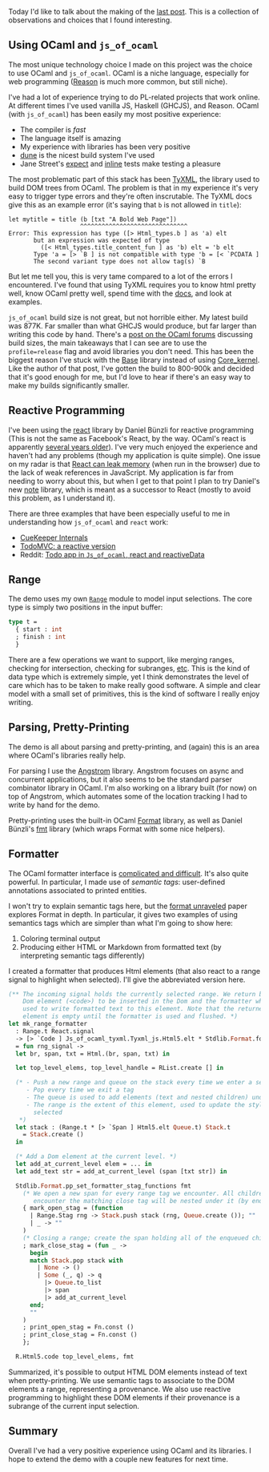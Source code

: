 Today I'd like to talk about the making of the [last post](/lambda-concrete-and-abstract/). This is a collection of observations and choices that I found interesting.

## Using OCaml and `js_of_ocaml`

The most unique technology choice I made on this project was the choice to use OCaml and `js_of_ocaml`. OCaml is a niche language, especially for web programming ([Reason](https://reasonml.github.io/) is much more common, but still niche).

I've had a lot of experience trying to do PL-related projects that work online. At different times I've used vanilla JS, Haskell (GHCJS), and Reason. OCaml (with `js_of_ocaml`) has been easily my most positive experience:

* The compiler is *fast*
* The language itself is amazing
* My experience with libraries has been very positive
* [dune](https://dune.readthedocs.io/) is the nicest build system I've used
* Jane Street's [expect](https://github.com/janestreet/ppx_expect) and [inline](https://github.com/janestreet/ppx_inline_test) tests make testing a pleasure

The most problematic part of this stack has been [TyXML](https://ocsigen.org/tyxml/4.4.0/manual/intro), the library used to build DOM trees from OCaml. The problem is that in my experience it's very easy to trigger type errors and they're often inscrutable. The TyXML docs give this as an example error (it's saying that `b` is not allowed in `title`):

```
let mytitle = title (b [txt "A Bold Web Page"])
                    ^^^^^^^^^^^^^^^^^^^^^^^^^^^^^^
Error: This expression has type ([> Html_types.b ] as 'a) elt
       but an expression was expected of type
         ([< Html_types.title_content_fun ] as 'b) elt = 'b elt
       Type 'a = [> `B ] is not compatible with type 'b = [< `PCDATA ]
       The second variant type does not allow tag(s) `B
```

But let me tell you, this is very tame compared to a lot of the errors I encountered. I've found that using TyXML requires you to know html pretty well, know OCaml pretty well, spend time with the [docs](https://ocsigen.org/tyxml/4.4.0/api/Html_sigs.T), and look at examples.

`js_of_ocaml` build size is not great, but not horrible either. My latest build was 877K. Far smaller than what GHCJS would produce, but far larger than writing this code by hand. There's a [post on the OCaml forums](https://discuss.ocaml.org/t/reducing-the-size-of-js-of-ocaml-output/2538) discussing build sizes, the main takeaways that I can see are to use the `profile=release` flag and avoid libraries you don't need. This has been the biggest reason I've stuck with the [Base](https://ocaml.janestreet.com/ocaml-core/latest/doc/base/index.html) library instead of using [Core_kernel](https://ocaml.janestreet.com/ocaml-core/latest/doc/core_kernel/index.html). Like the author of that post, I've gotten the build to 800-900k and decided that it's good enough for me, but I'd love to hear if there's an easy way to make my builds significantly smaller.

## Reactive Programming

I've been using the [react](https://erratique.ch/software/react) library by Daniel Bünzli for reactive programming (This is not the same as Facebook's React, by the way. OCaml's react is apparently [several years older](https://www.reddit.com/r/ocaml/comments/gt2ncz/todo_app_in_js_of_ocaml_react_and_reactivedata/fsaqk5e/)). I've very much enjoyed the experience and haven't had any problems (though my application is quite simple). One issue on my radar is that [React can leak memory](https://github.com/ocsigen/eliom/issues/262) (when run in the browser) due to the lack of weak references in JavaScript. My application is far from needing to worry about this, but when I get to that point I plan to try Daniel's new [note](https://github.com/dbuenzli/note/) library, which is meant as a successor to React (mostly to avoid this problem, as I understand it).

There are three examples that have been especially useful to me in understanding how `js_of_ocaml` and `react` work:

* [CueKeeper Internals](https://roscidus.com/blog/blog/2015/06/22/cuekeeper-internals-irmin/)
* [TodoMVC: a reactive version](https://ocsigen.org/blog/2015/10/07/react-example-todomvc/)
* Reddit: [Todo app in `Js_of_ocaml`, react and reactiveData](https://www.reddit.com/r/ocaml/comments/gt2ncz/todo_app_in_js_of_ocaml_react_and_reactivedata/)

## Range

The demo uses my own [`Range`](https://github.com/joelburget/lvca/blob/fa4981a04b0cdc91c10eb1ebdd81338e7adcfda1/syntax/Range.mli) module to model input selections. The core type is simply two positions in the input buffer:

```ml
type t =
  { start : int
  ; finish : int
  }
```

There are a few operations we want to support, like merging ranges, checking for intersection, checking for subranges, [etc](https://github.com/joelburget/lvca/blob/fa4981a04b0cdc91c10eb1ebdd81338e7adcfda1/syntax/Range.mli). This is the kind of data type which is extremely simple, yet I think demonstrates the level of care which has to be taken to make really good software. A simple and clear model with a small set of primitives, this is the kind of software I really enjoy writing.

## Parsing, Pretty-Printing

The demo is all about parsing and pretty-printing, and (again) this is an area where OCaml's libraries really help.

For parsing I use the [Angstrom](https://github.com/inhabitedtype/angstrom) library. Angstrom focuses on async and concurrent applications, but it also seems to be the standard parser combinator library in OCaml. I'm also working on a library built (for now) on top of Angstrom, which automates some of the location tracking I had to write by hand for the demo.

Pretty-printing uses the built-in OCaml [Format](https://caml.inria.fr/pub/docs/manual-ocaml/libref/Format.html) library, as well as Daniel Bünzli's [fmt](https://erratique.ch/software/fmt) library (which wraps Format with some nice helpers).

## Formatter

The OCaml formatter interface is [complicated and difficult](https://caml.inria.fr/pub/docs/manual-ocaml/libref/Format.html). It's also quite powerful. In particular, I made use of *semantic tags*: user-defined annotations associated to printed entities.

I won't try to explain semantic tags here, but the [format unraveled](https://rbonichon.github.io/papers/format-unraveled.pdf) paper explores Format in depth. In particular, it gives two examples of using semantics tags which are simpler than what I'm going to show here:

1. Coloring terminal output
2. Producing either HTML or Markdown from formatted text (by interpreting semantic tags differently)

I created a formatter that produces Html elements (that also react to a range signal to highlight when selected). I'll give the abbreviated version here.


```ocaml
(** The incoming signal holds the currently selected range. We return both a
    Dom element (<code>) to be inserted in the Dom and the formatter which is
    used to write formatted text to this element. Note that the returned Dom
    element is empty until the formatter is used and flushed. *)
let mk_range_formatter
  : Range.t React.signal
  -> [> `Code ] Js_of_ocaml_tyxml.Tyxml_js.Html5.elt * Stdlib.Format.formatter
  = fun rng_signal ->
  let br, span, txt = Html.(br, span, txt) in

  let top_level_elems, top_level_handle = RList.create [] in

  (* - Push a new range and queue on the stack every time we enter a semantic tag
     - Pop every time we exit a tag
     - The queue is used to add elements (text and nested children) under this element
     - The range is the extent of this element, used to update the style when text is
       selected
   *)
  let stack : (Range.t * [> `Span ] Html5.elt Queue.t) Stack.t
    = Stack.create ()
  in

  (* Add a Dom element at the current level. *)
  let add_at_current_level elem = ... in
  let add_text str = add_at_current_level (span [txt str]) in

  Stdlib.Format.pp_set_formatter_stag_functions fmt
    (* We open a new span for every range tag we encounter. All children until we
       encounter the matching close tag will be nested under it (by enqueuing). *)
    { mark_open_stag = (function
      | Range.Stag rng -> Stack.push stack (rng, Queue.create ()); ""
      | _ -> ""
    )
    (* Closing a range; create the span holding all of the enqueued children. *)
    ; mark_close_stag = (fun _ ->
      begin
      match Stack.pop stack with
        | None -> ()
        | Some (_, q) -> q
          |> Queue.to_list
          |> span
          |> add_at_current_level
      end;
      ""
    )
    ; print_open_stag = Fn.const ()
    ; print_close_stag = Fn.const ()
    };

  R.Html5.code top_level_elems, fmt
```

Summarized, it's possible to output HTML DOM elements instead of text when pretty-printing. We use semantic tags to associate to the DOM elements a range, representing a provenance. We also use reactive programming to highlight these DOM elements if their provenance is a subrange of the current input selection.

## Summary

Overall I've had a very positive experience using OCaml and its libraries. I hope to extend the demo with a couple new features for next time.
